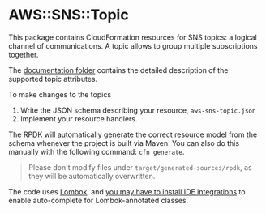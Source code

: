 # AWS::SNS::Topic

This package contains CloudFormation resources for SNS topics: a logical channel of communications. A topic allows to group multiple subscriptions together.

The [documentation folder](docs/README.md) contains the detailed description of the supported topic attributes.

To make changes to the topics 

1. Write the JSON schema describing your resource, `aws-sns-topic.json`
1. Implement your resource handlers.

The RPDK will automatically generate the correct resource model from the schema whenever the project is built via Maven. You can also do this manually with the following command: `cfn generate`.

> Please don't modify files under `target/generated-sources/rpdk`, as they will be automatically overwritten.

The code uses [Lombok](https://projectlombok.org/), and [you may have to install IDE integrations](https://projectlombok.org/) to enable auto-complete for Lombok-annotated classes.
